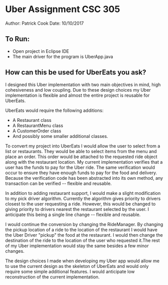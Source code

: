 # Uber Assignment CSC 305
Author: Patrick Cook
Date: 10/10/2017

## To Run:
* Open project in Eclipse IDE
* The main driver for the program is UberApp.java


## How can this be used for UberEats you ask?
I designed this Uber implementation with two main objectives in mind, high cohesiveness and low coupling. 
Due to these design choices my Uber implementation is flexible and almost the entire project is reusable
for UberEats. 

UberEats would require the following additions:
* A Restaurant class
* A RestaurantMenu class
* A CustomerOrder class
* And possibly some smaller additional classes.

To convert my project into UberEats I would allow the user to select from a list or restaurants.
They would be able to select items from the menu and place an order. This order would be attached
to the requested ride object along with the restaurant location. My current implementation 
verifies that a user has the funds to pay for the Uber ride. The same verification would occur
to ensure they have enough funds to pay for the food and delivery. Because the verification 
code has been abstracted into its own method, any transaction can be verified -- flexible and reusable.

In addition to adding restaurant support, I would make a slight modification to my pick driver algorithm.
Currently the algorithm gives priority to drivers closest to the user requesting a ride. However, this would
be changed to giving priority to drivers nearest the restaurant selected by the user. I anticipate this
being a single line change -- flexible and reusable.

I would continue the conversion by changing the RideManager. By changing the pickup location of a ride to 
the location of the restaurant I would have the Uber Driver "pickup" the food at the restaurant. I would
then change the destination of the ride to the location of the user who requested it.The rest of my Uber 
implementation would stay the same besides a few minor changes.

The design choices I made when developing my Uber app would allow me to use the current design as the skeleton
of UberEats and would only require some simple additional features. I would anticipate low reconstruction of the
current implementation.